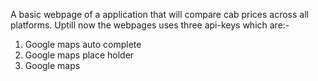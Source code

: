 A basic webpage of a application that will compare cab prices across all platforms.
Uptill now the webpages uses three api-keys which are:-
1) Google maps auto complete
2) Google maps place holder
3) Google maps
